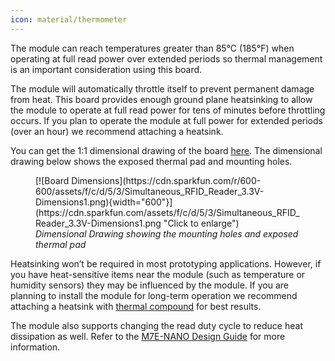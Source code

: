 ```yaml
---
icon: material/thermometer
---
```


The module can reach temperatures greater than 85&deg;C (185&deg;F) when operating at full read power over extended periods so thermal management is an important consideration using this board. 

The module will automatically throttle itself to prevent permanent damage from heat. This board provides enough ground plane heatsinking to allow the module to operate at full read power for tens of minutes before throttling occurs. If you plan to operate the module at full power for extended periods (over an hour) we recommend attaching a heatsink. 

You can get the 1:1 dimensional drawing of the board [here](https://cdn.sparkfun.com/assets/f/c/d/5/3/Simultaneous_RFID_Reader_3.3V-Dimensions1.png). The dimensional drawing below shows the exposed thermal pad and mounting holes. 

<figure markdown>
[![Board Dimensions](https://cdn.sparkfun.com/r/600-600/assets/f/c/d/5/3/Simultaneous_RFID_Reader_3.3V-Dimensions1.png){width="600"}](https://cdn.sparkfun.com/assets/f/c/d/5/3/Simultaneous_RFID_Reader_3.3V-Dimensions1.png "Click to enlarge")
<figcaption><i>Dimensional Drawing showing the mounting holes and exposed thermal pad</i></figcaption>
</figure>

Heatsinking won’t be required in most prototyping applications. However, if you have heat-sensitive items near the module (such as temperature or humidity sensors) they may be influenced by the module. If you are planning to install the module for long-term operation we recommend attaching a heatsink with [thermal compound](https://www.sparkfun.com/products/9599) for best results.

The module also supports changing the read duty cycle to reduce heat dissipation as well. Refer to the [M7E-NANO Design Guide](https://cdn.sparkfun.com/assets/learn_tutorials/6/1/3/Nano_Design_Guide_rev01E.pdf) for more information.




